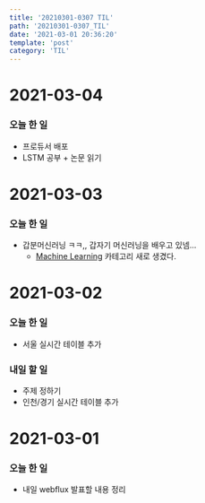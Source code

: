 ```yaml
---
title: '20210301-0307 TIL'
path: '20210301-0307_TIL'
date: '2021-03-01 20:36:20'
template: 'post'
category: 'TIL'
---
```


# 2021-03-04
### 오늘 한 일
* 프로듀서 배포
* LSTM 공부 + 논문 읽기


# 2021-03-03
### 오늘 한 일
* 갑분머신러닝 ㅋㅋ,, 갑자기 머신러닝을 배우고 있넴...
    * [Machine Learning](https://eun-seong.github.io/TIL/posts/M) 카테고리 새로 생겼다.

# 2021-03-02
### 오늘 한 일
* 서울 실시간 테이블 추가

### 내일 할 일
* 주제 정하기
* 인천/경기 실시간 테이블 추가

# 2021-03-01
### 오늘 한 일
* 내일 webflux 발표할 내용 정리